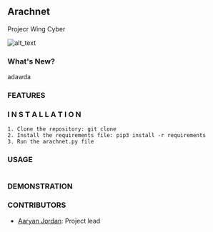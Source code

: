## Arachnet
Projecr Wing Cyber

![alt_text](mlsa.png)

### What's New?
adawda


### FEATURES



### I N S T A L L A T I O N

```
1. Clone the repository: git clone 
2. Install the requirements file: pip3 install -r requirements
3. Run the arachnet.py file
```

### USAGE
```

```

### DEMONSTRATION



### CONTRIBUTORS

- [Aaryan Jordan](https://www.linkedin.com/in/aaryan-jordan/): Project lead
